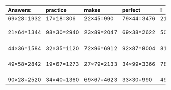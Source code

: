 | Answers: | practice | makes | perfect | ! |
| :--- | :--- | :--- | :--- | :--- |
| 69×28=1932 | 17×18=306 | 22×45=990 | 79×44=3476 | 21×63=1323 | 
|   |   |   |   |   | 
|   |   |   |   |   | 
|   |   |   |   |   | 
| 21×64=1344 | 98×30=2940 | 23×89=2047 | 69×38=2622 | 50×37=1850 | 
|   |   |   |   |   | 
|   |   |   |   |   | 
|   |   |   |   |   | 
|   |   |   |   |   | 
| 44×36=1584 | 32×35=1120 | 72×96=6912 | 92×87=8004 | 81×26=2106 | 
|   |   |   |   |   | 
|   |   |   |   |   | 
|   |   |   |   |   | 
|   |   |   |   |   | 
| 49×58=2842 | 19×67=1273 | 27×79=2133 | 34×99=3366 | 78×40=3120 | 
|   |   |   |   |   | 
|   |   |   |   |   | 
|   |   |   |   |   | 
|   |   |   |   |   | 
| 90×28=2520 | 34×40=1360 | 69×67=4623 | 33×30=990 | 49×65=3185 | 
